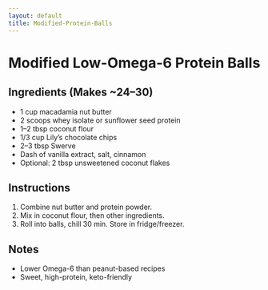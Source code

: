 ```yaml
---
layout: default
title: Modified-Protein-Balls
---
```


# Modified Low-Omega-6 Protein Balls

## Ingredients (Makes ~24–30)
- 1 cup macadamia nut butter
- 2 scoops whey isolate or sunflower seed protein
- 1–2 tbsp coconut flour
- 1/3 cup Lily’s chocolate chips
- 2–3 tbsp Swerve
- Dash of vanilla extract, salt, cinnamon
- Optional: 2 tbsp unsweetened coconut flakes

## Instructions
1. Combine nut butter and protein powder.
2. Mix in coconut flour, then other ingredients.
3. Roll into balls, chill 30 min. Store in fridge/freezer.

## Notes
- Lower Omega-6 than peanut-based recipes
- Sweet, high-protein, keto-friendly

